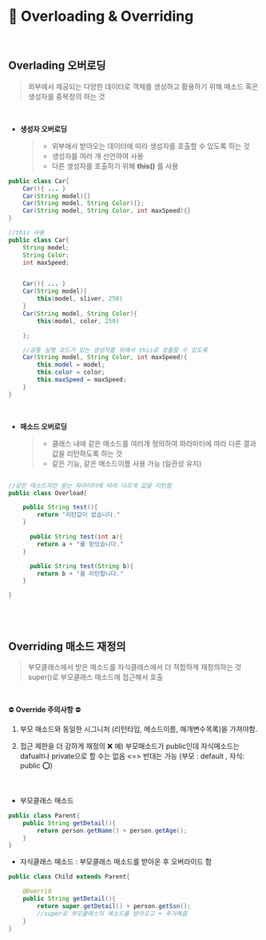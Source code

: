 # 🌈 Overloading & Overriding

<br />

## Overlading 오버로딩

> 외부에서 제공되는 다양한 데이터로 객체를 생성하고 활용하기 위해 매소드 혹은 생성자를 중복정의 하는 것

<br>

- **생성자 오버로딩**
  > - 외부에서 받아오는 데이터에 따라 생성자를 호출할 수 있도록 하는 것
  > - 생성자를 여러 개 선언하여 사용
  > - 다른 생성자를 호출하기 위해 **this()** 를 사용

```java
public class Car{
    Car(){ ... }
    Car(String model){}
    Car(String model, String Color){};
    Car(String model, String Color, int maxSpeed){}
}
```

```java
//this 사용
public class Car{
    String model;
    String Color;
    int maxSpeed;


    Car(){ ... }
    Car(String model){
        this(model, sliver, 250)
    }
    Car(String model, String Color){
        this(model, color, 250)

    };

    //공통 실행 코드가 있는 생성자를 위에서 this로 호출할 수 있도록
    Car(String model, String Color, int maxSpeed){
        this.model = model;
        this.color = color;
        this.maxSpeed = maxSpeed;
    }
}

```

<br >

- **매소드 오버로딩**
  > - 클래스 내에 같은 매소드를 여러개 정의하여 파라미터에 따라 다른 결과값을 리턴하도록 하는 것
  > - 같은 기능, 같은 매소드이름 사용 가능 (일관성 유지)

```java

//같은 매소드지만 받는 파라미터에 따라 다르게 값을 리턴함
public class Overload{

    public String test(){
        return "리턴값이 없습니다."
    }

      public String test(int a){
        return a + "를 받았습니다."
    }

      public String test(String b){
        return b + "를 리턴합니다."
    }

}
```

<br ><br >

## Overriding 매소드 재정의

> 부모클래스에서 받은 메소드를 자식클래스에서 더 적합하게 재정의하는 것
> super()로 부모클래스 매소드에 접근해서 호출

<br/>

⛔️ **Override 주의사항** ⛔️

1. 부모 매소드와 동일한 시그니처 (리턴타입, 메소드이름, 매개변수목록)을 가져야함.
2. 접근 제한을 더 강하게 재정의 ❌
   예) 부모매소드가 public인데 자식매소드는 dafualt나 private으로 할 수는 없음
   <=> 반대는 가능 (부모 : default , 자식: public ⭕️)

   <br />

- 부모클래스 매소드

```java
public class Parent{
    public String getDetail(){
        return person.getName() + person.getAge();
    }
}
```

- 자식클래스 매소드 : 부모클래스 매소드를 받아온 후 오버라이드 함

```java
public class Child extends Parent{

    @Overrid
    public String getDetail(){
        return super.getDetail() + person.getSsn();
        //super로 부모클래스의 메소드를 받아오고 + 추가해줌
    }
}
```

<br />
